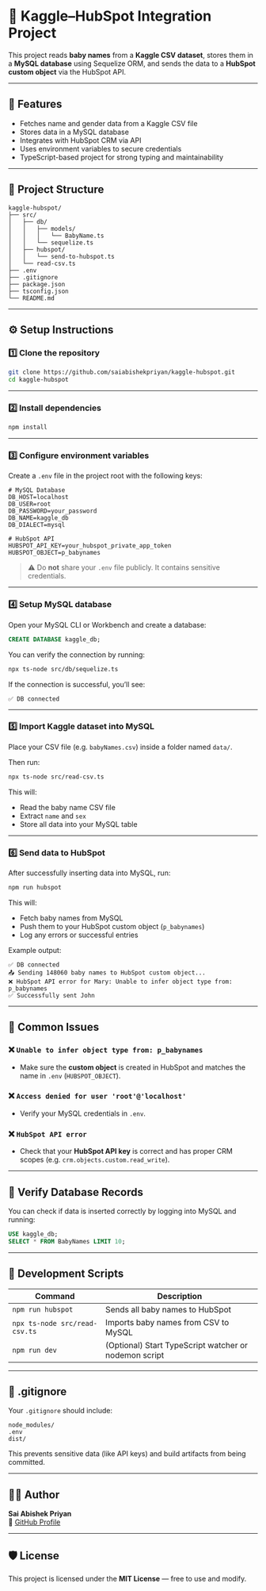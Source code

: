 # 🧠 Kaggle–HubSpot Integration Project

This project reads **baby names** from a **Kaggle CSV dataset**, stores them in a **MySQL database** using Sequelize ORM, and sends the data to a **HubSpot custom object** via the HubSpot API.

---

## 🚀 Features

- Fetches name and gender data from a Kaggle CSV file
- Stores data in a MySQL database
- Integrates with HubSpot CRM via API
- Uses environment variables to secure credentials
- TypeScript-based project for strong typing and maintainability

---

## 📁 Project Structure

```
kaggle-hubspot/
├── src/
│   ├── db/
│   │   ├── models/
│   │   │   └── BabyName.ts
│   │   └── sequelize.ts
│   ├── hubspot/
│   │   └── send-to-hubspot.ts
│   └── read-csv.ts
├── .env
├── .gitignore
├── package.json
├── tsconfig.json
└── README.md
```

---

## ⚙️ Setup Instructions

### 1️⃣ Clone the repository

```bash
git clone https://github.com/saiabishekpriyan/kaggle-hubspot.git
cd kaggle-hubspot
```

---

### 2️⃣ Install dependencies

```bash
npm install
```

---

### 3️⃣ Configure environment variables

Create a `.env` file in the project root with the following keys:

```env
# MySQL Database
DB_HOST=localhost
DB_USER=root
DB_PASSWORD=your_password
DB_NAME=kaggle_db
DB_DIALECT=mysql

# HubSpot API
HUBSPOT_API_KEY=your_hubspot_private_app_token
HUBSPOT_OBJECT=p_babynames
```

> ⚠️ Do **not** share your `.env` file publicly. It contains sensitive credentials.

---

### 4️⃣ Setup MySQL database

Open your MySQL CLI or Workbench and create a database:

```sql
CREATE DATABASE kaggle_db;
```

You can verify the connection by running:

```bash
npx ts-node src/db/sequelize.ts
```

If the connection is successful, you’ll see:

```
✅ DB connected
```

---

### 5️⃣ Import Kaggle dataset into MySQL

Place your CSV file (e.g. `babyNames.csv`) inside a folder named `data/`.

Then run:

```bash
npx ts-node src/read-csv.ts
```

This will:
- Read the baby name CSV file
- Extract `name` and `sex`
- Store all data into your MySQL table

---

### 6️⃣ Send data to HubSpot

After successfully inserting data into MySQL, run:

```bash
npm run hubspot
```

This will:
- Fetch baby names from MySQL
- Push them to your HubSpot custom object (`p_babynames`)
- Log any errors or successful entries

Example output:
```
✅ DB connected
📤 Sending 148060 baby names to HubSpot custom object...
❌ HubSpot API error for Mary: Unable to infer object type from: p_babynames
✅ Successfully sent John
```

---

## 🧩 Common Issues

### ❌ `Unable to infer object type from: p_babynames`
- Make sure the **custom object** is created in HubSpot and matches the name in `.env` (`HUBSPOT_OBJECT`).

### ❌ `Access denied for user 'root'@'localhost'`
- Verify your MySQL credentials in `.env`.

### ❌ `HubSpot API error`
- Check that your **HubSpot API key** is correct and has proper CRM scopes (e.g. `crm.objects.custom.read_write`).

---

## 🧪 Verify Database Records

You can check if data is inserted correctly by logging into MySQL and running:

```sql
USE kaggle_db;
SELECT * FROM BabyNames LIMIT 10;
```

---

## 🧰 Development Scripts

| Command | Description |
|----------|--------------|
| `npm run hubspot` | Sends all baby names to HubSpot |
| `npx ts-node src/read-csv.ts` | Imports baby names from CSV to MySQL |
| `npm run dev` | (Optional) Start TypeScript watcher or nodemon script |

---

## 🧹 .gitignore

Your `.gitignore` should include:

```
node_modules/
.env
dist/
```

This prevents sensitive data (like API keys) and build artifacts from being committed.

---

## 🧑‍💻 Author

**Sai Abishek Priyan**  
📧 [GitHub Profile](https://github.com/saiabishekpriyan)

---

## 🛡️ License

This project is licensed under the **MIT License** — free to use and modify.
